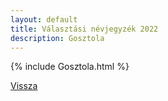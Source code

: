 ```yaml
---
layout: default
title: Választási névjegyzék 2022
description: Gosztola
---
```


{% include Gosztola.html %}

[Vissza](./)